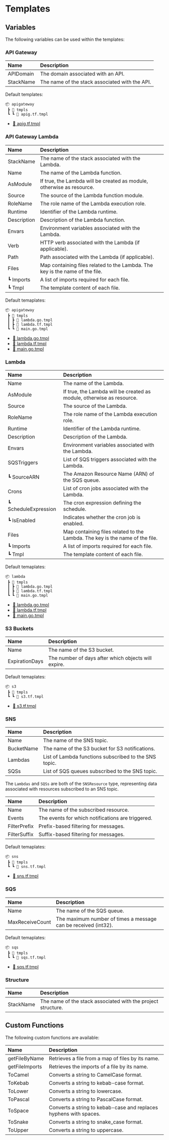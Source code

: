 # Templates

## Variables

The following variables can be used within the templates:

### API Gateway

| Name           | Description                                                 |
| :------------- | :---------------------------------------------------------- |
| APIDomain      | The domain associated with an API.                          |
| StackName      | The name of the stack associated with the API.              |

Default templates:

```
📦 apigateway
 ┣ 📂 tmpls
 ┗ ┗ 📜 apig.tf.tmpl
```
- [📜 apig.tf.tmpl](./internal/generators/apigateway/tmpls/apig.tf.tmpl)

### API Gateway Lambda

| Name               | Description                                             |
| :----------------- | :------------------------------------------------------ |
| StackName          | The name of the stack associated with the Lambda.       |
| Name               | The name of the Lambda function.                        |
| AsModule           | If true, the Lambda will be created as module, otherwise as resource. |
| Source             | The source of the Lambda function module.               |
| RoleName           | The role name of the Lambda execution role.             |
| Runtime            | Identifier of the Lambda runtime.                       |
| Description        | Description of the Lambda function.                     |
| Envars             | Environment variables associated with the Lambda.       |
| Verb               | HTTP verb associated with the Lambda (if applicable).   |
| Path               | Path associated with the Lambda (if applicable).        |
| Files              | Map containing files related to the Lambda. The key is the name of the file. |
| ┗ Imports          | A list of imports required for each file.               |
| ┗ Tmpl             | The template content of each file.                      |

Default temaplates:

```
📦 apigateway
 ┣ 📂 tmpls
 ┃ ┣ 📜 lambda.go.tmpl
 ┃ ┣ 📜 lambda.tf.tmpl
 ┗ ┗ 📜 main.go.tmpl
 ```
- [📜 lambda.go.tmpl](./internal/generators/apigateway/tmpls/lambda.go.tmpl)
- [📜 lambda.tf.tmpl](./internal/generators/apigateway/tmpls/lambda.tf.tmpl)
- [📜 main.go.tmpl](./internal/generators/apigateway/tmpls/main.go.tmpl)

### Lambda

| Name                | Description                                            |
| :------------------ | :----------------------------------------------------- |
| Name                | The name of the Lambda.                                |
| AsModule            | If true, the Lambda will be created as module, otherwise as resource. |
| Source              | The source of the Lambda.                              |
| RoleName            | The role name of the Lambda execution role.            |
| Runtime             | Identifier of the Lambda runtime.                      |
| Description         | Description of the Lambda.                             |
| Envars              | Environment variables associated with the Lambda.      |
| SQSTriggers         | List of SQS triggers associated with the Lambda.       |
| ┗ SourceARN         | The Amazon Resource Name (ARN) of the SQS queue.       |
| Crons               | List of cron jobs associated with the Lambda.          |
| ┗ ScheduleExpression | The cron expression defining the schedule.            |
| ┗ IsEnabled         | Indicates whether the cron job is enabled.             |
| Files               | Map containing files related to the Lambda. The key is the name of the file. |
| ┗ Imports           | A list of imports required for each file.              |
| ┗ Tmpl              | The template content of each file.                     |

Default temaplates:

```
📦 lambda
 ┣ 📂 tmpls
 ┃ ┣ 📜 lambda.go.tmpl
 ┃ ┣ 📜 lambda.tf.tmpl
 ┗ ┗ 📜 main.go.tmpl
```
- [📜 lambda.go.tmpl](./internal/generators/lambda/tmpls/lambda.go.tmpl)
- [📜 lambda.tf.tmpl](./internal/generators/lambda/tmpls/lambda.tf.tmpl)
- [📜 main.go.tmpl](./internal/generators/lambda/tmpls/main.go.tmpl)

### S3 Buckets

| Name           | Description                                                 |
| :------------- | :---------------------------------------------------------- |
| Name           | The name of the S3 bucket.                                  |
| ExpirationDays | The number of days after which objects will expire.         |

Default temaplates:

```
📦 s3
 ┣ 📂 tmpls
 ┗ ┗ 📜 s3.tf.tmpl
```
- [📜 s3.tf.tmpl](./internal/generators/s3/tmpls/s3.tf.tmpl)

### SNS

| Name           | Description                                                 |
| :------------- | :---------------------------------------------------------- |
| Name           | The name of the SNS topic.                                  |
| BucketName     | The name of the S3 bucket for S3 notifications.             |
| Lambdas        | List of Lambda functions subscribed to the SNS topic.       |
| SQSs           | List of SQS queues subscribed to the SNS topic.             |

The `Lambdas` and `SQSs` are both of the `SNSResource` type, representing data associated with resources subscribed to an SNS topic.

| Name           | Description                                                 |
| :------------- | :---------------------------------------------------------- |
| Name           | The name of the subscribed resource.                        |
| Events         | The events for which notifications are triggered.           |
| FilterPrefix   | Prefix-based filtering for messages.                        |
| FilterSuffix   | Suffix-based filtering for messages.                        |

Default temaplates:

```
📦 sns
 ┣ 📂 tmpls
 ┗ ┗ 📜 sns.tf.tmpl
```
- [📜 sns.tf.tmpl](./internal/generators/sns/tmpls/sns.tf.tmpl)

### SQS

| Name            | Description                                                |
| :-------------- | :--------------------------------------------------------- |
| Name            | The name of the SQS queue.                                 |
| MaxReceiveCount | The maximum number of times a message can be received (int32). |

Default temaplates:

```
📦 sqs
 ┣ 📂 tmpls
 ┗ ┗ 📜 sqs.tf.tmpl
```
- [📜 sqs.tf.tmpl](./internal/generators/sqs/tmpls/sqs.tf.tmpl)

### Structure

| Name           | Description                                                 |
| :------------- | :---------------------------------------------------------- |
| StackName      | The name of the stack associated with the project structure. |

## Custom Functions

The following custom functions are available:

| Name           | Description                                                 |
| :------------- | :---------------------------------------------------------- |
| getFileByName  | Retrieves a file from a map of files by its name.           |
| getFileImports | Retrieves the imports of a file by its name.                |
| ToCamel        | Converts a string to CamelCase format.                      |
| ToKebab        | Converts a string to kebab-case format.                     |
| ToLower        | Converts a string to lowercase.                             |
| ToPascal       | Converts a string to PascalCase format.                     |
| ToSpace        | Converts a string to kebab-case and replaces hyphens with spaces. |
| ToSnake        | Converts a string to snake_case format.                     |
| ToUpper        | Converts a string to uppercase.                             |
